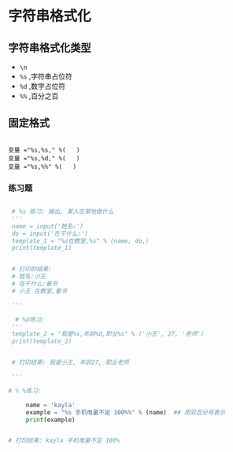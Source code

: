 # 字符串格式化

## 字符串格式化类型

- `\n`
- `%s` ,字符串占位符
- `%d` ,数字占位符
- `%%` ,百分之百

## 固定格式

```

变量 ="%s,%s," %(   )
变量 ="%s,%d," %(   )
变量 ="%s,%%" %(   )

```

### 练习题

```py

 # %s 练习: 输出, 某人在某地做什么
 '''
 name = input('姓名:')
 do = input('在干什么:')
 template_1 = "%s在教室,%s" % (name, do,)
 print(template_1)


 # 打印的结果:
 # 姓名:小王
 # 在干什么:看书
 # 小王 在教室,看书

 '''
```

```py
  # %d练习:
 '''
 template_2 = "我是%s,年龄%d,职业%s" % ('小王', 27, '老师')
 print(template_2)


 # 打印结果: 我是小王, 年龄27, 职业老师

 '''

```

```py
# % %练习:

     name = 'kayla'
     example = "%s 手机电量不足 100%%" % (name)  ## 用双百分号表示
     print(example)


# 打印结果: kayla 手机电量不足 100%

```
